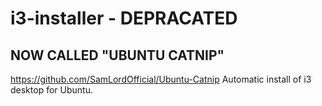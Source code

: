 # i3-installer - DEPRACATED 
## NOW CALLED "UBUNTU CATNIP"
https://github.com/SamLordOfficial/Ubuntu-Catnip
Automatic install of i3 desktop for Ubuntu.
